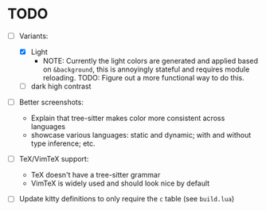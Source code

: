 # TODO

- [ ] Variants:
  - [X] Light
    - NOTE: Currently the light colors are generated and applied based on `&background`,
      this is annoyingly stateful and requires module reloading.
      TODO: Figure out a more functional way to do this.
  - [ ] dark high contrast

- [ ] Better screenshots:
  - Explain that tree-sitter makes color more consistent across languages
  - showcase various languages: static and dynamic; with and without type inference; etc.

- [ ] TeX/VimTeX support:
  - TeX doesn't have a tree-sitter grammar
  - VimTeX is widely used and should look nice by default

- [ ] Update kitty definitions to only require the `c` table (see `build.lua`)
